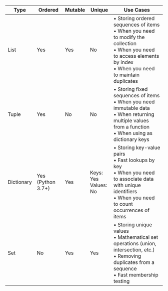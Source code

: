 | Type | Ordered | Mutable | Unique | Use Cases |
|------|---------|---------|---------|-----------|
| List | Yes | Yes | No | • Storing ordered sequences of items<br>• When you need to modify the collection<br>• When you need to access elements by index<br>• When you need to maintain duplicates |
| Tuple | Yes | No | No | • Storing fixed sequences of items<br>• When you need immutable data<br>• When returning multiple values from a function<br>• When using as dictionary keys |
| Dictionary | Yes (Python 3.7+) | Yes | Keys: Yes<br>Values: No | • Storing key-value pairs<br>• Fast lookups by key<br>• When you need to associate data with unique identifiers<br>• When you need to count occurrences of items |
| Set | No | Yes | Yes | • Storing unique values<br>• Mathematical set operations (union, intersection, etc.)<br>• Removing duplicates from a sequence<br>• Fast membership testing |

